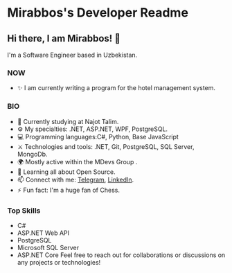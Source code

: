 # Mirabbos's Developer Readme

## Hi there, I am Mirabbos! 👋
I'm a Software Engineer based in Uzbekistan.

### NOW
- ✨ I am currently writing a program for the hotel management system.

### BIO
- 🏢 Currently studying at Najot Talim.
- ⚙️ My specialties: .NET, ASP.NET, WPF, PostgreSQL.
- 💻 Programming languages:C#, Python, Base JavaScript 
- ⚔️ Technologies and tools: .NET, Git,  PostgreSQL, SQL Server, MongoDb.
- 🌍 Mostly active within the MDevs Group .
- 🌱 Learning all about Open Source.
- 📫 Connect with me: [Telegram](https://t.me/Mirabbos_Egamberdiyev), [LinkedIn](https://www.linkedin.com/in/mirabbos-egamberdiyev-3901862a2/).
- ⚡️ Fun fact: I'm a huge fan of Chess.
### Top Skills
- C#
- ASP.NET Web API
- PostgreSQL
- Microsoft SQL Server
- ASP.NET Core
Feel free to reach out for collaborations or discussions on any projects or technologies!
